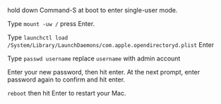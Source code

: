 hold down Command-S at boot to enter single-user mode.

Type `mount -uw /` press Enter.

Type `launchctl load /System/Library/LaunchDaemons/com.apple.opendirectoryd.plist`  Enter

Type `passwd username` replace `username` with admin account

Enter your new password, then hit enter. At the next prompt, enter password again to confirm and hit enter.

`reboot` then hit Enter to restart your Mac.
